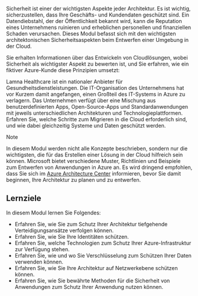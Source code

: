 Sicherheit ist einer der wichtigsten Aspekte jeder Architektur. Es ist wichtig, sicherzustellen, dass Ihre Geschäfts- und Kundendaten geschützt sind. Ein Datendiebstahl, der der Öffentlichkeit bekannt wird, kann die Reputation eines Unternehmens ruinieren und erheblichen personellen und finanziellen Schaden verursachen. Dieses Modul befasst sich mit den wichtigsten architektonischen Sicherheitsaspekten beim Entwerfen einer Umgebung in der Cloud.

Sie erhalten Informationen über das Entwickeln von Cloudlösungen, wobei Sicherheit als wichtigster Aspekt zu bewerten ist, und Sie erfahren, wie ein fiktiver Azure-Kunde diese Prinzipien umsetzt:

Lamna Healthcare ist ein nationaler Anbieter für Gesundheitsdienstleistungen. Die IT-Organisation des Unternehmens hat vor Kurzem damit angefangen, einen Großteil des IT-Systems in Azure zu verlagern. Das Unternehmen verfügt über eine Mischung aus benutzerdefinierten Apps, Open-Source-Apps und Standardanwendungen mit jeweils unterschiedlichen Architekturen und Technologieplattformen. Erfahren Sie, welche Schritte zum Migrieren in die Cloud erforderlich sind, und wie dabei gleichzeitig Systeme und Daten geschützt werden.

> [!NOTE]
> In diesem Modul werden nicht alle Konzepte beschrieben, sondern nur die wichtigsten, die für das Erstellen einer Lösung in der Cloud hilfreich sein können. Microsoft bietet verschiedene Muster, Richtlinien und Beispiele zum Entwerfen von Anwendungen in Azure an. Es wird dringend empfohlen, dass Sie sich im [Azure Architecture Center](https://docs.microsoft.com/azure/architecture/) informieren, bevor Sie damit beginnen, Ihre Architektur zu planen und zu entwerfen.

## <a name="learning-objectives"></a>Lernziele

In diesem Modul lernen Sie Folgendes:

- Erfahren Sie, wie Sie zum Schutz Ihrer Architektur tiefgehende Verteidigungsansätze verfolgen können.
- Erfahren Sie, wie Sie Ihre Identitäten schützen.
- Erfahren Sie, welche Technologien zum Schutz Ihrer Azure-Infrastruktur zur Verfügung stehen.
- Erfahren Sie, wie und wo Sie Verschlüsselung zum Schützen Ihrer Daten verwenden können.
- Erfahren Sie, wie Sie Ihre Architektur auf Netzwerkebene schützen können.
- Erfahren Sie, wie Sie bewährte Methoden für die Sicherheit von Anwendungen zum Schutz Ihrer Anwendung nutzen können.